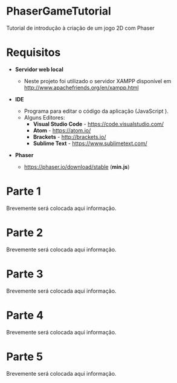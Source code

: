 # PhaserGameTutorial
 Tutorial de introdução à criação de um jogo 2D com Phaser

# Requisitos
* **Servidor web local**
    * Neste projeto foi utilizado o servidor XAMPP disponível em http://www.apachefriends.org/en/xampp.html
* **IDE** 
    * Programa para editar o código da aplicação (JavaScript ).
    * Alguns Editores:
        * **Visual Studio Code** - https://code.visualstudio.com/
        * **Atom** - https://atom.io/
        * **Brackets** - http://brackets.io/
        * **Sublime Text** - https://www.sublimetext.com/

* **Phaser**
    * https://phaser.io/download/stable (**min.js**)

# Parte 1
Brevemente será colocada aqui informação.

# Parte 2
Brevemente será colocada aqui informação.

# Parte 3
Brevemente será colocada aqui informação.

# Parte 4
Brevemente será colocada aqui informação.

# Parte 5
Brevemente será colocada aqui informação.
